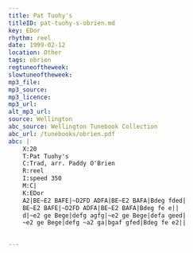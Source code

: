```yaml
---
title: Pat Tuohy's
titleID: pat-tuohy-s-obrien.md
key: EDor
rhythm: reel
date: 1999-02-12
location: Other
tags: obrien
regtuneoftheweek:
slowtuneoftheweek:
mp3_file:
mp3_source:
mp3_licence:
mp3_url:
alt_mp3_url:
source: Wellington
abc_source: Wellington Tunebook Collection
abc_url: /tunebooks/obrien.pdf
abc: |
    X:20
    T:Pat Tuohy's
    C:Trad, arr. Paddy O'Brien
    R:reel
    I:speed 350
    M:C|
    K:EDor
    A2|BE~E2 BAFE|~D2FD ADFA|BE~E2 BAFA|Bdeg fded|
    BE~E2 BAFE|~D2FD ADFA|BE~E2 BAFA|Bdeg fe e||
    d|~e2 ge Bege|defg agfg|~e2 ge Bege|defa geed|
    ~e2 ge Bege|defg ~a2 ga|bgaf gfed|Bdeg fe e2||
    

---
```

